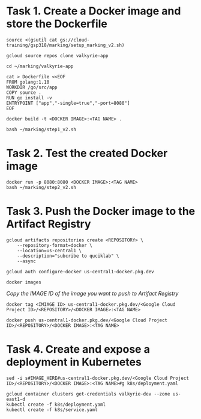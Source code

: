 # Task 1. Create a Docker image and store the Dockerfile

```
source <(gsutil cat gs://cloud-training/gsp318/marking/setup_marking_v2.sh)

gcloud source repos clone valkyrie-app

cd ~/marking/valkyrie-app

cat > Dockerfile <<EOF
FROM golang:1.10
WORKDIR /go/src/app
COPY source .
RUN go install -v
ENTRYPOINT ["app","-single=true","-port=8080"]
EOF

docker build -t <DOCKER IMAGE>:<TAG NAME> .

bash ~/marking/step1_v2.sh
```

# Task 2. Test the created Docker image

```
docker run -p 8080:8080 <DOCKER IMAGE>:<TAG NAME>
bash ~/marking/step2_v2.sh
```

# Task 3. Push the Docker image to the Artifact Registry

```
gcloud artifacts repositories create <REPOSITORY> \
    --repository-format=docker \
    --location=us-central1 \
    --description="subcribe to quciklab" \
    --async 

gcloud auth configure-docker us-central1-docker.pkg.dev

docker images
```
*Copy the IMAGE ID of the image you want to push to Artifact Registry*

```
docker tag <IMIAGE ID> us-central1-docker.pkg.dev/<Google Cloud Project ID>/<REPOSITORY>/<DOCKER IMAGE>:<TAG NAME>

docker push us-central1-docker.pkg.dev/<Google Cloud Project ID>/<REPOSITORY>/<DOCKER IMAGE>:<TAG NAME>

```

# Task 4. Create and expose a deployment in Kubernetes

```
sed -i s#IMAGE_HERE#us-central1-docker.pkg.dev/<Google Cloud Project ID>/<REPOSITORY>/<DOCKER IMAGE>:<TAG NAME>#g k8s/deployment.yaml

gcloud container clusters get-credentials valkyrie-dev --zone us-east1-d
kubectl create -f k8s/deployment.yaml
kubectl create -f k8s/service.yaml
```